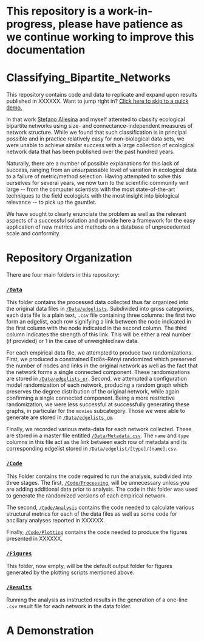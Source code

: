 # This repository is a work-in-progress, please have patience as we continue working to improve this documentation

# Classifying_Bipartite_Networks

This repository contains code and data to replicate and expand upon results
published in XXXXXX. Want to jump right in? [Click here to skip to a quick demo.](a-demonstration)

In that work [Stefano Allesina](http://allesinalab.uchicago.edu/) and myself
attemted to classify ecological bipartite networks using size- and
connectance-independent measures of network structure. While we found that such
classification is in principal possible and in practice relatively easy for
non-biological data sets, we were unable to achieve similar success with a
large collection of ecological network data that has been published over the
past hundred years.

Naturally, there are a number of possible explanations for this lack of success,
ranging from an unsurpassable level of variation in ecological data to a failure
of metric/method selection. Having attempted to solve this ourselves for several
years, we now turn to the scientific community writ large -- from the computer
scientists with the most state-of-the-art techniques to the field ecologists
with the most insight into biological relevance -- to pick up the gauntlet.

We have sought to clearly enunciate the problem as well as the relevant aspects
of a successful solution and provide here a framework for the easy application
of new metrics and methods on a database of unprecedented scale and conformity.

# Repository Organization

There are four main folders in this repository:

### [`/Data`](Data)

This folder contains the processed data collected thus far organized into the
original data files in [`/Data/edgelists`](Data/edgelists). Subdivided into
gross categories, each data file is a plain text, `.csv` file containing three
columns: the first two form an edgelist, each row signifying a link between the
node indicated in the first column with the node indicated in the second column.
The third column indicates the strength of this link. This will be either a real
number (if provided) or 1 in the case of unweighted raw data.

For each empirical data file, we attempted to produce two randomizations. First,
we produced a constrained Erdős–Rényi randomized which preserved the number of
nodes and links in the original network as well as the fact that the network
forms a single connected component. These randomizations are stored in
[`/Data/edgelists_er`](Data/edgelists_er). Second, we attempted a configuration
model randomization of each network, producing a random graph which preserves
the degree distribution of the original network, while again confirming a single
connected component. Being a more restrictive randomization, we were less
successful at successfully generating these graphs, in particular for the
`movies` subcategory. Those we were able to generate are stored in
[`/Data/edgelists_cm`](Data/edgelists_cm).

Finally, we recorded various meta-data for each network collected. These are
stored in a master file entitled [`/Data/Metadata.csv`](Data/Metadata.csv). The
`name` and `type` columns in this file act as the link between each row of
metadata and its corresponding edgelist stored in
`/Data/edgelist/[type]/[name].csv`.

### [`/Code`](Code)

This Folder contains the code required to run the analysis, subdivided into
three stages. The first, [`/Code/Processing`](Code/Processing), will be
unnecessary unless you are adding additional data prior to analysis. The code in
this folder was used to generate the randomized versions of each empirical
network.

The second, [`/Code/Analysis`](Code/Analysis) contains the code needed to
calculate various structural metrics for each of the data files as well as some
code for ancillary analyses reported in XXXXXX.
<!-- TODO: continue -->

Finally, [`/Code/Plotting`](Code/Plotting) contains the code needed to produce
the figures presented in XXXXXX.
<!-- TODO: continue -->

### [`/Figures`](Figures)

This folder, now empty, will be the default output folder for figures generated
by the plotting scripts mentioned above.
<!-- TODO: continue -->

### [`/Results`](Results)

Running the analysis as instructed results in the generation of a one-line
`.csv` result file for each network in the data folder.
<!-- TODO: continue -->

# A Demonstration
